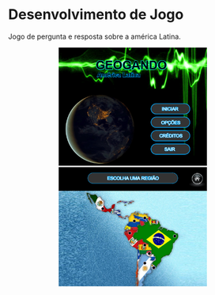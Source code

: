 # Desenvolvimento de Jogo

Jogo de pergunta e resposta sobre a américa Latina.

<div align="center">
  <img src="../img/geogando1.png" alt="Gráfico de desempenho do sistema" width="300"/>
  <img src="../img/geogando2.png" alt="Gráfico de desempenho do sistema" width="300"/>
</div>

